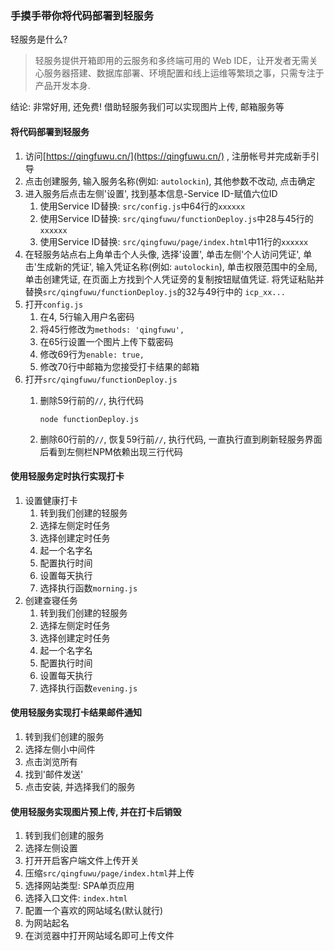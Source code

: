 ### 手摸手带你将代码部署到轻服务

轻服务是什么?

> 轻服务提供开箱即用的云服务和多终端可用的 Web IDE，让开发者无需关心服务器搭建、数据库部署、环境配置和线上运维等繁琐之事，只需专注于产品开发本身.

结论: 非常好用, 还免费! 借助轻服务我们可以实现图片上传, 邮箱服务等

#### 将代码部署到轻服务

1. 访问[https://qingfuwu.cn/](https://qingfuwu.cn/) , 注册帐号并完成新手引导
2. 点击创建服务, 输入服务名称(例如: `autolockin`), 其他参数不改动, 点击确定
3. 进入服务后点击左侧'设置', 找到基本信息-Service ID-赋值六位ID
   1. 使用Service ID替换: `src/config.js`中64行的`xxxxxx`
   2. 使用Service ID替换: `src/qingfuwu/functionDeploy.js`中28与45行的`xxxxxx`
   3. 使用Service ID替换: `src/qingfuwu/page/index.html`中11行的`xxxxxx`
4. 在轻服务站点右上角单击个人头像, 选择'设置', 单击左侧'个人访问凭证', 单击'生成新的凭证', 输入凭证名称(例如: `autolockin`), 单击权限范围中的全局, 单击创建凭证, 在页面上方找到个人凭证旁的复制按钮赋值凭证. 将凭证粘贴并替换`src/qingfuwu/functionDeploy.js`的32与49行中的 `icp_xx...`
5. 打开`config.js`
   1. 在4, 5行输入用户名密码
   2. 将45行修改为`methods: 'qingfuwu',`
   3. 在65行设置一个图片上传下载密码
   4. 修改69行为`enable: true,`
   5. 修改70行中邮箱为您接受打卡结果的邮箱
6. 打开`src/qingfuwu/functionDeploy.js`
   1. 删除59行前的`//`, 执行代码

      ```node
      node functionDeploy.js
      ```

   2. 删除60行前的`//`, 恢复59行前`//`, 执行代码, 一直执行直到刷新轻服务界面后看到左侧栏NPM依赖出现三行代码

#### 使用轻服务定时执行实现打卡

1. 设置健康打卡
   1. 转到我们创建的轻服务
   2. 选择左侧定时任务
   3. 选择创建定时任务
   4. 起一个名字名
   5. 配置执行时间
   6. 设置每天执行
   7. 选择执行函数`morning.js`
2. 创建查寝任务
   1. 转到我们创建的轻服务
   2. 选择左侧定时任务
   3. 选择创建定时任务
   4. 起一个名字名
   5. 配置执行时间
   6. 设置每天执行
   7. 选择执行函数`evening.js`


#### 使用轻服务实现打卡结果邮件通知

1. 转到我们创建的服务
2. 选择左侧小中间件
3. 点击浏览所有
4. 找到'邮件发送'
5. 点击安装, 并选择我们的服务

#### 使用轻服务实现图片预上传, 并在打卡后销毁

1. 转到我们创建的服务
2. 选择左侧设置
3. 打开开启客户端文件上传开关
4. 压缩`src/qingfuwu/page/index.html`并上传
5. 选择网站类型: SPA单页应用
6. 选择入口文件: `index.html`
7. 配置一个喜欢的网站域名(默认就行)
8. 为网站起名
9. 在浏览器中打开网站域名即可上传文件
